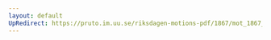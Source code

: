 ```yaml
---
layout: default
UpRedirect: https://pruto.im.uu.se/riksdagen-motions-pdf/1867/mot_1867__ak__192.pdf
---
```

